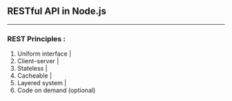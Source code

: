## RESTful API in Node.js
---
### REST Principles :
1) Uniform interface |
2) Client–server |
3) Stateless |
4) Cacheable |
5) Layered system |
6) Code on demand (optional) 
